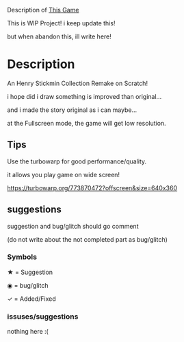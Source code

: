 Description of [This Game](https://turbowarp.org/773870472?offscreen&size=640x360)

This is WIP Project! i keep update this!

but when abandon this, ill write here! 

# Description

An Henry Stickmin Collection Remake on Scratch!

i hope did i draw something is improved than original...

and i made the story original as i can maybe...

at the Fullscreen mode, the game will get low resolution.

## Tips

Use the turbowarp for good performance/quality.

it allows you play game on wide screen!

https://turbowarp.org/773870472?offscreen&size=640x360

## suggestions

suggestion and bug/glitch should go comment

(do not write about the not completed part as bug/glitch)

### Symbols

★ = Suggestion

◉ = bug/glitch

✓ = Added/Fixed

### issuses/suggestions

nothing here :(
